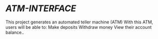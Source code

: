 # _ATM-INTERFACE_
This project generates an automated teller machine (ATM)
With this ATM, users will be able to:
Make deposits
Withdraw money
View their account balance..
